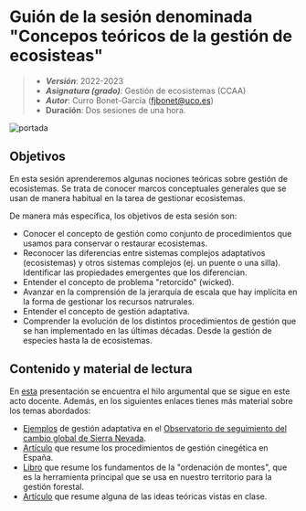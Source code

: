 # Guión de la sesión denominada "Concepos teóricos de la gestión de ecosisteas"


> + **_Versión_**: 2022-2023
> + **_Asignatura (grado)_**: Gestión de ecosistemas (CCAA)
> + **_Autor_**: Curro Bonet-García (fjbonet@uco.es)
> + **Duración**: Dos sesiones de una hora.

![portada](https://github.com/aprendiendo-cosas/T_gestion_ecosistemas_gesteco_ccaa/raw/2022--2023/imagenes/portada.jpg)



## Objetivos 

En esta sesión aprenderemos algunas nociones teóricas sobre gestión de ecosistemas. Se trata de conocer marcos conceptuales generales que se usan de manera habitual en la tarea de gestionar ecosistemas.

De manera más específica, los objetivos de esta sesión son:

 + Conocer el concepto de gestión como conjunto de procedimientos que usamos para conservar o restaurar ecosistemas.
 + Reconocer las diferencias entre sistemas complejos adaptativos (ecosistemas) y otros sistemas complejos (ej. un puente o una silla). Identificar las propiedades emergentes que los diferencian. 
 + Entender el concepto de problema "retorcido" (wicked).
 + Avanzar en la comprensión de la jerarquía de escala que hay implícita en la forma de gestionar los recursos natrurales.
 + Entender el concepto de gestión adaptativa.
 + Comprender la evolución de los distintos procedimientos de gestión que se han implementado en las últimas décadas. Desde la gestión de especies hasta la de ecosistemas.



 ## Contenido y material de lectura
En [esta](https://github.com/aprendiendo-cosas/T_gestion_ecosistemas_gesteco_ccaa/raw/2022--2023/presentacion/teoria_gestion_ecosistemas.pptx) presentación se encuentra el hilo argumental que se sigue en este acto docente. Además, en los siguientes enlaces tienes más material sobre los temas abordados:
+ [Ejemplos](https://github.com/aprendiendo-cosas/T_gestion_ecosistemas_gesteco_ccaa/raw/2022--2023/presentacion/esquemas_gestion_adaptativa.pdf) de gestión adaptativa en el [Observatorio de seguimiento del cambio global de Sierra Nevada](https://obsnev.es/).
+ [Artículo](https://github.com/aprendiendo-cosas/T_gestion_ecosistemas_gesteco_ccaa/raw/2022--2023/bibliografia/gestion_caza.pdf) que resume los procedimientos de gestión cinegética en España.
+ [Libro](https://github.com/aprendiendo-cosas/T_gestion_ecosistemas_gesteco_ccaa/raw/2022--2023/bibliografia/manual_ordenacion_europarc.pdf) que resume los fundamentos de la "ordenación de montes", que es la herramienta principal que se usa en nuestro territorio para la gestión forestal.
+ [Artículo](https://github.com/aprendiendo-cosas/T_gestion_ecosistemas_gesteco_ccaa/raw/2022--2023/bibliografia/Keiter-1998-Ecological_Applications.pdf) que resume alguna de las ideas teóricas vistas en clase. 



